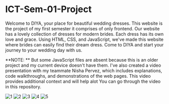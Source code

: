 # ICT-Sem-01-Project
Welcome to DIYA, your place for beautiful wedding dresses. This website is the project of my first semester it comprises of only frontend. Our website has a lovely collection of dresses for modern brides. Each dress has its own love and grace.
Using HTML, CSS, and JavaScript, we've made this website where brides can easily find their dream dress. Come to DIYA and start your journey to your wedding day with us.

**NOTE: **
But some JavaScript files are absent because this is an older project and my current device doesn't have them. I've also created a video presentation with my teammate Nisha Pervez, which includes explanations, code walkthroughs, and demonstrations of the web pages. This video provides additional context and will help alot 
You can go through the video in this repository.

![1](https://github.com/AnsaAnwaar/ICT-Sem-01-Project/assets/151175683/53f89ea9-92f3-4fca-957e-0c14cea53f66)
![2](https://github.com/AnsaAnwaar/ICT-Sem-01-Project/assets/151175683/09fc3ee8-3071-4932-9a9a-5c71f0b1ffb9)
![3](https://github.com/AnsaAnwaar/ICT-Sem-01-Project/assets/151175683/7f0a0efa-66d4-485f-8197-6fa214fe3cb4)
![4](https://github.com/AnsaAnwaar/ICT-Sem-01-Project/assets/151175683/5dc977f6-c2d4-4ebd-aa6b-08e8f068ae3f)
![5](https://github.com/AnsaAnwaar/ICT-Sem-01-Project/assets/151175683/1c58b7e5-61ce-4aaa-bd01-4dfafc2fdf7b)
